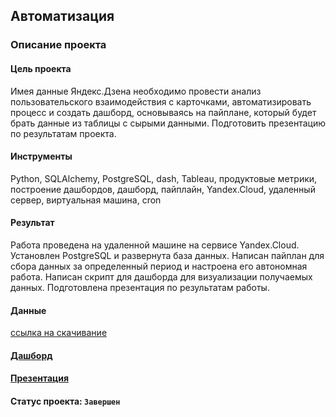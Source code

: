 ## Автоматизация 

### Описание проекта
#### Цель проекта

Имея данные Яндекс.Дзена необходимо провести анализ пользовательского взаимодействия с карточками, автоматизировать процесс и создать дашборд, основываясь на пайплане, который будет брать данные из таблицы с сырыми данными. Подготовить презентацию по результатам проекта.


#### Инструменты
Python, SQLAlchemy, PostgreSQL, dash, Tableau, продуктовые метрики, построение дашбордов, дашборд, пайплайн, Yandex.Cloud, удаленный сервер, виртуальная машина, cron

#### Результат
Работа проведена на удаленной машине на сервисе Yandex.Cloud. Установлен PostgreSQL и развернута база данных. Написан пайплан для сбора данных за определенный период и настроена его автономная работа. Написан скрипт для дашборда для визуализации получаемых данных. Подготовлена презентация по результатам работы.

#### Данные
[ссылка на скачивание](https://disk.yandex.ru/d/2wjwICWq7IZvtA)


#### [Дашборд](https://public.tableau.com/views/__16671325807840/__1?:language=en-US&publish=yes&:display_count=n&:origin=viz_share_link)
#### [Презентация](https://disk.yandex.ru/i/j0KCbELlE45Zog)

#### Статус проекта: `Завершен`


